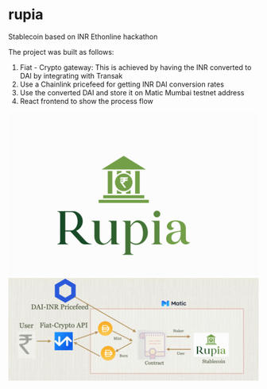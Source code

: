 # rupia
Stablecoin based on INR 
Ethonline hackathon

The project was built as follows:
1. Fiat - Crypto gateway: This is achieved by having the INR converted to DAI by integrating with Transak
2. Use a Chainlink pricefeed for getting INR DAI conversion rates
3. Use the converted DAI and store it on Matic Mumbai testnet address
4. React frontend to show the process flow

![Problem](/assets/rupia2.png)
![Architecture](/assets/Architecture.png)
